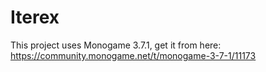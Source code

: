 # Iterex
This project uses Monogame 3.7.1, get it from here: https://community.monogame.net/t/monogame-3-7-1/11173
